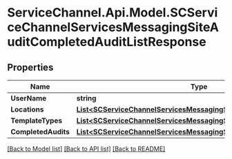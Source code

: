 # ServiceChannel.Api.Model.SCServiceChannelServicesMessagingSiteAuditCompletedAuditListResponse

## Properties

Name | Type | Description | Notes
------------ | ------------- | ------------- | -------------
**UserName** | **string** |  | [optional] 
**Locations** | [**List&lt;SCServiceChannelServicesMessagingSiteAuditLocationExternal&gt;**](SCServiceChannelServicesMessagingSiteAuditLocationExternal.md) |  | [optional] 
**TemplateTypes** | [**List&lt;SCServiceChannelServicesMessagingSiteAuditAuditTypeExternal&gt;**](SCServiceChannelServicesMessagingSiteAuditAuditTypeExternal.md) |  | [optional] 
**CompletedAudits** | [**List&lt;SCServiceChannelServicesMessagingSiteAuditAuditInfoExternal&gt;**](SCServiceChannelServicesMessagingSiteAuditAuditInfoExternal.md) |  | [optional] 

[[Back to Model list]](../README.md#documentation-for-models) [[Back to API list]](../README.md#documentation-for-api-endpoints) [[Back to README]](../README.md)

